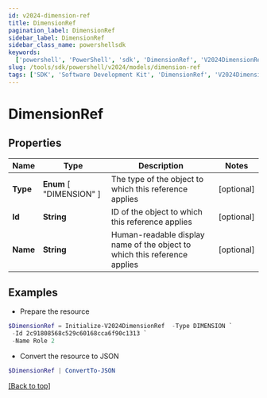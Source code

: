 ```yaml
---
id: v2024-dimension-ref
title: DimensionRef
pagination_label: DimensionRef
sidebar_label: DimensionRef
sidebar_class_name: powershellsdk
keywords:
  ['powershell', 'PowerShell', 'sdk', 'DimensionRef', 'V2024DimensionRef']
slug: /tools/sdk/powershell/v2024/models/dimension-ref
tags: ['SDK', 'Software Development Kit', 'DimensionRef', 'V2024DimensionRef']
---
```


# DimensionRef

## Properties

| Name | Type | Description | Notes |
| --- | --- | --- | --- |
| **Type** | **Enum** [ "DIMENSION" ] | The type of the object to which this reference applies | [optional] |
| **Id** | **String** | ID of the object to which this reference applies | [optional] |
| **Name** | **String** | Human-readable display name of the object to which this reference applies | [optional] |

## Examples

- Prepare the resource

```powershell
$DimensionRef = Initialize-V2024DimensionRef  -Type DIMENSION `
 -Id 2c91808568c529c60168cca6f90c1313 `
 -Name Role 2
```

- Convert the resource to JSON

```powershell
$DimensionRef | ConvertTo-JSON
```

[[Back to top]](#)
